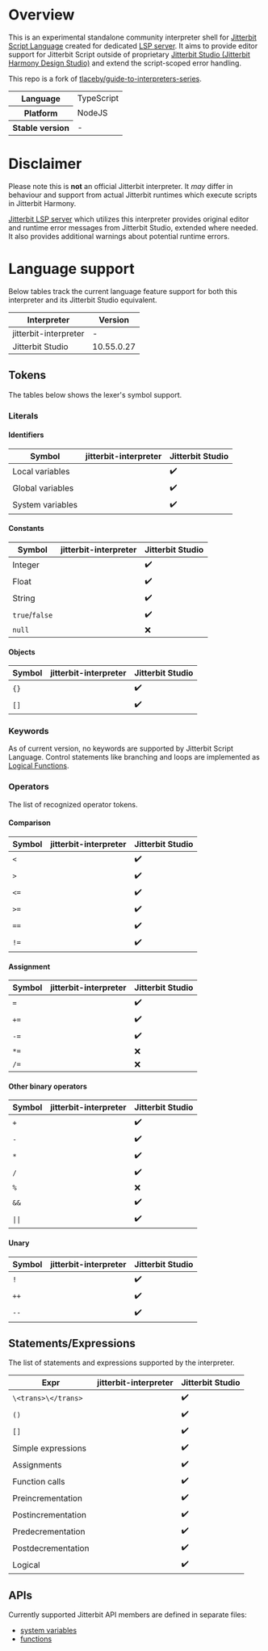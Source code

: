 # Overview
This is an experimental standalone community interpreter shell for [Jitterbit Script Language](https://success.jitterbit.com/design-studio/design-studio-reference/scripts/jitterbit-script-language/) created for dedicated [LSP server](https://github.com/michal-kapala/vscode-jitterbit). It aims to provide editor support for Jitterbit Script outside of proprietary [Jitterbit Studio (Jitterbit Harmony Design Studio)](https://success.jitterbit.com/design-studio/) and extend the script-scoped error handling.
 
 This repo is a fork of [tlaceby/guide-to-interpreters-series](https://github.com/tlaceby/guide-to-interpreters-series).
 
<table>
  <tr>
    <th>Language</th>
    <td>TypeScript</td>
  </tr>
  <tr>
    <th>Platform</th>
    <td>NodeJS</td>
  </tr>
  <tr>
    <th>Stable version</th>
    <td>-</td>
  </tr>
</table>

# Disclaimer

Please note this is **not** an official Jitterbit interpreter. It *may* differ in behaviour and support from actual Jitterbit runtimes which execute scripts in Jitterbit Harmony.

[Jitterbit LSP server](https://github.com/michal-kapala/vscode-jitterbit) which utilizes this interpreter provides original editor and runtime error messages from Jitterbit Studio, extended where needed. It also provides additional warnings about potential runtime errors.

# Language support

Below tables track the current language feature support for both this interpreter and its Jitterbit Studio equivalent.

| Interpreter | Version |
|---|---|
| jitterbit-interpreter | - |
| Jitterbit Studio |  10.55.0.27 |

## Tokens

The tables below shows the lexer's symbol support.

### Literals

#### Identifiers

| Symbol | jitterbit-interpreter | Jitterbit Studio |
|---|---|---|
| Local variables   |  | ✔️ |
| Global variables  |  | ✔️ |
| System variables  |  | ✔️ |

#### Constants

| Symbol | jitterbit-interpreter | Jitterbit Studio |
|---|---|---|
| Integer        |  | ✔️ |
| Float          |  | ✔️ |
| String         |  | ✔️ |
| `true`/`false` |  | ✔️ |
| `null`         |  | ❌ |


#### Objects

| Symbol | jitterbit-interpreter | Jitterbit Studio |
|----|---|---|
| `{}` |  | ✔️ |
| `[]` |  | ✔️ |

### Keywords
As of current version, no keywords are supported by Jitterbit Script Language. Control statements like branching and loops are implemented as [Logical Functions](https://success.jitterbit.com/design-studio/design-studio-reference/formula-builder/logical-functions/).

### Operators
The list of recognized operator tokens.

#### Comparison

| Symbol | jitterbit-interpreter | Jitterbit Studio |
|-----|---|---|
| `<`   |  | ✔️ |
| `>`   |  | ✔️ |
| `<=`  |  | ✔️ |
| `>=`  |  | ✔️ |
| `==`  |  | ✔️ |
| `!=`  |  | ✔️ |

#### Assignment

| Symbol | jitterbit-interpreter | Jitterbit Studio |
|-----|---|---|
| `=`   |  | ✔️ |
| `+=`  |  | ✔️ |
| `-=`  |  | ✔️ |
| `*=`  |  | ❌ |
| `/=`  |  | ❌ |

#### Other binary operators

| Symbol | jitterbit-interpreter | Jitterbit Studio |
|-------|---|---|
| `+`     |  | ✔️ |
| `-`     |  | ✔️ |
| `*`     |  | ✔️ |
| `/`     |  | ✔️ |
| `%`     |  | ❌ |
| `&&`    |  | ✔️ |
| `\|\|`    |  | ✔️ |

#### Unary

| Symbol | jitterbit-interpreter | Jitterbit Studio |
|----|---|---|
| `!`  |  | ✔️ |
| `++` |  | ✔️ |
| `--` |  | ✔️ |


## Statements/Expressions

The list of statements and expressions supported by the interpreter.

| Expr | jitterbit-interpreter | Jitterbit Studio |
|---|---|---|
| `\<trans>\</trans>`  |  | ✔️ |
| `()`                 |  | ✔️ |
| `[]`                 |  | ✔️ |
| Simple expressions   |  | ✔️ |
| Assignments          |  | ✔️ |
| Function calls       |  | ✔️ |
| Preincrementation    |  | ✔️ |
| Postincrementation   |  | ✔️ |
| Predecrementation    |  | ✔️ |
| Postdecrementation   |  | ✔️ |
| Logical              |  | ✔️ |

## APIs

Currently supported Jitterbit API members are defined in separate files:
- [system variables]()
- [functions]()
